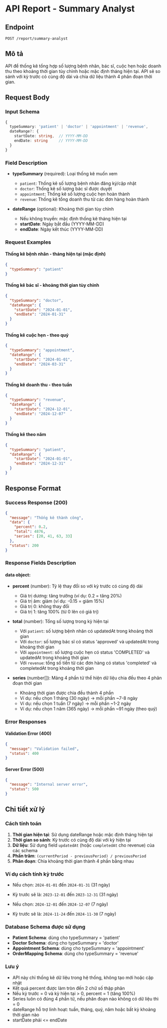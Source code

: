 # API Report - Summary Analyst

## Endpoint

```
POST /report/summary-analyst
```

## Mô tả

API để thống kê tổng hợp số lượng bệnh nhân, bác sĩ, cuộc hẹn hoặc doanh thu theo khoảng thời gian tùy chỉnh hoặc mặc định tháng hiện tại. API sẽ so sánh với kỳ trước có cùng độ dài và chia dữ liệu thành 4 phân đoạn thời gian.

## Request Body

### Input Schema

```typescript
{
  typeSummary: 'patient' | 'doctor' | 'appointment' | 'revenue',
  dateRange?: {
    startDate: string,  // YYYY-MM-DD
    endDate: string     // YYYY-MM-DD
  }
}
```

### Field Description

- **typeSummary** (required): Loại thống kê muốn xem

  - `patient`: Thống kê số lượng bệnh nhân đăng ký/cập nhật
  - `doctor`: Thống kê số lượng bác sĩ được duyệt
  - `appointment`: Thống kê số lượng cuộc hẹn hoàn thành
  - `revenue`: Thống kê tổng doanh thu từ các đơn hàng hoàn thành

- **dateRange** (optional): Khoảng thời gian tùy chỉnh
  - Nếu không truyền: mặc định thống kê tháng hiện tại
  - **startDate**: Ngày bắt đầu (YYYY-MM-DD)
  - **endDate**: Ngày kết thúc (YYYY-MM-DD)

### Request Examples

#### Thống kê bệnh nhân - tháng hiện tại (mặc định)

```json
{
  "typeSummary": "patient"
}
```

#### Thống kê bác sĩ - khoảng thời gian tùy chỉnh

```json
{
  "typeSummary": "doctor",
  "dateRange": {
    "startDate": "2024-01-01",
    "endDate": "2024-01-31"
  }
}
```

#### Thống kê cuộc hẹn - theo quý

```json
{
  "typeSummary": "appointment",
  "dateRange": {
    "startDate": "2024-01-01",
    "endDate": "2024-03-31"
  }
}
```

#### Thống kê doanh thu - theo tuần

```json
{
  "typeSummary": "revenue",
  "dateRange": {
    "startDate": "2024-12-01",
    "endDate": "2024-12-07"
  }
}
```

#### Thống kê theo năm

```json
{
  "typeSummary": "patient",
  "dateRange": {
    "startDate": "2024-01-01",
    "endDate": "2024-12-31"
  }
}
```

## Response Format

### Success Response (200)

```json
{
  "message": "Thống kê thành công",
  "data": {
    "percent": 0.2,
    "total": 4876,
    "series": [20, 41, 63, 33]
  },
  "status": 200
}
```

### Response Fields Description

#### data object:

- **percent** (number): Tỷ lệ thay đổi so với kỳ trước có cùng độ dài

  - Giá trị dương: tăng trưởng (ví dụ: 0.2 = tăng 20%)
  - Giá trị âm: giảm (ví dụ: -0.15 = giảm 15%)
  - Giá trị 0: không thay đổi
  - Giá trị 1: tăng 100% (từ 0 lên có giá trị)

- **total** (number): Tổng số lượng trong kỳ hiện tại

  - Với `patient`: số lượng bệnh nhân có updatedAt trong khoảng thời gian
  - Với `doctor`: số lượng bác sĩ có status 'approved' và updatedAt trong khoảng thời gian
  - Với `appointment`: số lượng cuộc hẹn có status 'COMPLETED' và updatedAt trong khoảng thời gian
  - Với `revenue`: tổng số tiền từ các đơn hàng có status 'completed' và completedAt trong khoảng thời gian

- **series** (number[]): Mảng 4 phần tử thể hiện dữ liệu chia đều theo 4 phân đoạn thời gian
  - Khoảng thời gian được chia đều thành 4 phần
  - Ví dụ: nếu chọn 1 tháng (30 ngày) → mỗi phần ~7-8 ngày
  - Ví dụ: nếu chọn 1 tuần (7 ngày) → mỗi phần ~1-2 ngày
  - Ví dụ: nếu chọn 1 năm (365 ngày) → mỗi phần ~91 ngày (theo quý)

### Error Responses

#### Validation Error (400)

```json
{
  "message": "Validation failed",
  "status": 400
}
```

#### Server Error (500)

```json
{
  "message": "Internal server error",
  "status": 500
}
```

## Chi tiết xử lý

### Cách tính toán

1. **Thời gian hiện tại**: Sử dụng dateRange hoặc mặc định tháng hiện tại
2. **Thời gian so sánh**: Kỳ trước có cùng độ dài với kỳ hiện tại
3. **Dữ liệu**: Sử dụng field `updatedAt` (hoặc `completedAt` cho revenue) của các schema
4. **Phần trăm**: `(currentPeriod - previousPeriod) / previousPeriod`
5. **Phân đoạn**: Chia khoảng thời gian thành 4 phần bằng nhau

### Ví dụ cách tính kỳ trước

- Nếu chọn: `2024-01-01` đến `2024-01-31` (31 ngày)
- Kỳ trước sẽ là: `2023-12-01` đến `2023-12-31` (31 ngày)

- Nếu chọn: `2024-12-01` đến `2024-12-07` (7 ngày)
- Kỳ trước sẽ là: `2024-11-24` đến `2024-11-30` (7 ngày)

### Database Schema được sử dụng

- **Patient Schema**: dùng cho typeSummary = 'patient'
- **Doctor Schema**: dùng cho typeSummary = 'doctor'
- **Appointment Schema**: dùng cho typeSummary = 'appointment'
- **OrderMapping Schema**: dùng cho typeSummary = 'revenue'

### Lưu ý

- API này chỉ thống kê dữ liệu trong hệ thống, không tạo mới hoặc cập nhật
- Kết quả percent được làm tròn đến 2 chữ số thập phân
- Nếu kỳ trước = 0 và kỳ hiện tại > 0, percent = 1 (tăng 100%)
- Series luôn có đúng 4 phần tử, nếu phân đoạn nào không có dữ liệu thì = 0
- dateRange hỗ trợ linh hoạt: tuần, tháng, quý, năm hoặc bất kỳ khoảng thời gian nào
- startDate phải <= endDate
